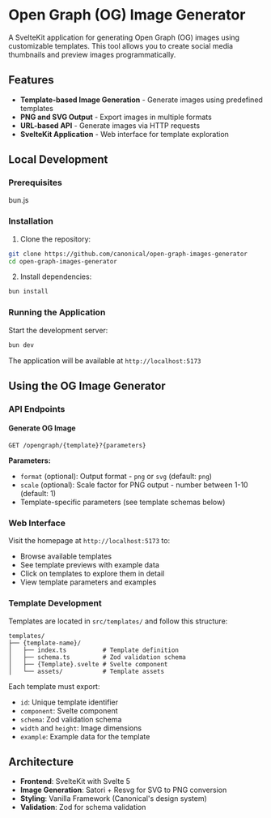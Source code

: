 # Open Graph (OG) Image Generator

A SvelteKit application for generating Open Graph (OG) images using customizable templates. This tool allows you to create social media thumbnails and preview images programmatically.

## Features

- **Template-based Image Generation** - Generate images using predefined templates
- **PNG and SVG Output** - Export images in multiple formats
- **URL-based API** - Generate images via HTTP requests
- **SvelteKit Application** - Web interface for template exploration

## Local Development

### Prerequisites

bun.js

### Installation

1. Clone the repository:

```bash
git clone https://github.com/canonical/open-graph-images-generator
cd open-graph-images-generator
```

2. Install dependencies:

```bash
bun install
```

### Running the Application

Start the development server:

```bash
bun dev
```

The application will be available at `http://localhost:5173`

## Using the OG Image Generator

### API Endpoints

#### Generate OG Image

```
GET /opengraph/{template}?{parameters}
```

**Parameters:**

- `format` (optional): Output format - `png` or `svg` (default: `png`)
- `scale` (optional): Scale factor for PNG output - number between 1-10 (default: 1)
- Template-specific parameters (see template schemas below)

### Web Interface

Visit the homepage at `http://localhost:5173` to:

- Browse available templates
- See template previews with example data
- Click on templates to explore them in detail
- View template parameters and examples

### Template Development

Templates are located in `src/templates/` and follow this structure:

```
templates/
├── {template-name}/
│   ├── index.ts          # Template definition
│   ├── schema.ts         # Zod validation schema
│   ├── {Template}.svelte # Svelte component
│   └── assets/           # Template assets
```

Each template must export:

- `id`: Unique template identifier
- `component`: Svelte component
- `schema`: Zod validation schema
- `width` and `height`: Image dimensions
- `example`: Example data for the template

## Architecture

- **Frontend**: SvelteKit with Svelte 5
- **Image Generation**: Satori + Resvg for SVG to PNG conversion
- **Styling**: Vanilla Framework (Canonical's design system)
- **Validation**: Zod for schema validation
